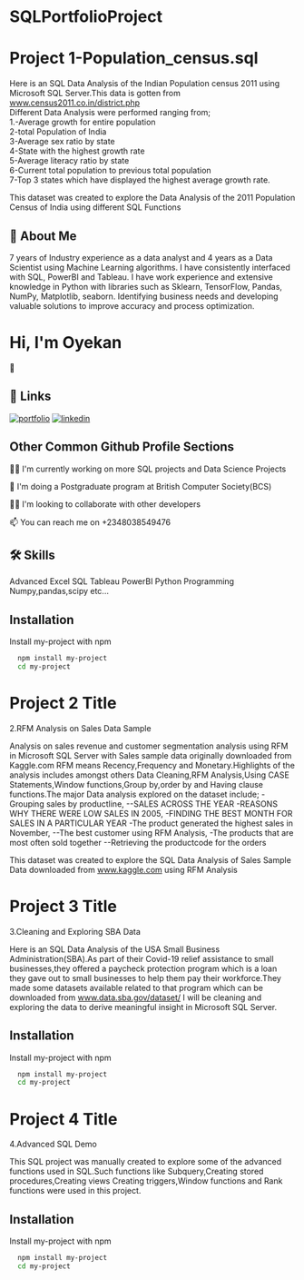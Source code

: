 # SQLPortfolioProject

# Project 1-Population_census.sql

Here is an SQL Data Analysis of the Indian Population census 2011 using Microsoft SQL Server.This data is gotten from www.census2011.co.in/district.php              
Different Data Analysis were performed ranging from;         
1.-Average growth for entire population            
2-total Population of India             
3-Average sex ratio by state              
4-State with the highest growth rate              
5-Average literacy ratio by state            
6-Current total population to previous total population           
7-Top 3 states which have displayed the highest average growth rate.                 


This dataset was created to explore the Data Analysis of the 2011 Population Census of India using different SQL Functions 


## 🚀 About Me
7 years of Industry experience as a data analyst and 4 years as a Data Scientist
using Machine Learning algorithms. I have consistently interfaced with SQL,
PowerBI and Tableau. I have work experience and extensive knowledge in
Python with libraries such as Sklearn, TensorFlow, Pandas, NumPy,
Matplotlib, seaborn. Identifying business needs and developing valuable
solutions to improve accuracy and process optimization.


# Hi, I'm Oyekan
 👋


## 🔗 Links
[![portfolio](https://img.shields.io/badge/my_portfolio-000?style=for-the-badge&logo=ko-fi&logoColor=white)](https://github.com/wolexyg)
[![linkedin](https://img.shields.io/badge/linkedin-0A66C2?style=for-the-badge&logo=linkedin&logoColor=white)](https://www.linkedin.com/in/oyekan-oluwole-gabriel-18965b35/)

## Other Common Github Profile Sections
👩‍💻 I'm currently working on more SQL projects and 
Data Science Projects

🧠 I'm doing a Postgraduate program at British Computer Society(BCS)

👯‍♀️ I'm looking to collaborate with other developers

📫 You can reach me on +2348038549476





## 🛠 Skills
Advanced 
Excel
SQL
Tableau
PowerBI
Python Programming
Numpy,pandas,scipy etc...



## Installation

Install my-project with npm

```bash
  npm install my-project
  cd my-project
```
# Project 2 Title
2.RFM Analysis on Sales Data Sample

Analysis on sales revenue and customer segmentation analysis using RFM in Microsoft SQL Server with Sales sample data originally downloaded from Kaggle.com
RFM means Recency,Frequency and Monetary.Highlights of the analysis includes amongst others Data Cleaning,RFM Analysis,Using CASE Statements,Window functions,Group by,order by and Having clause functions.The major Data analysis explored on the dataset include;
-Grouping sales by productline,
--SALES ACROSS THE YEAR
-REASONS WHY THERE WERE LOW SALES IN 2005,
-FINDING THE BEST MONTH FOR SALES IN A PARTICULAR YEAR
-The product generated the highest sales in November,
--The  best customer using RFM Analysis,
-The products that are most often sold together
--Retrieving the productcode for the orders


This dataset was created to explore the SQL Data Analysis of Sales Sample Data downloaded from www.kaggle.com using RFM Analysis

# Project 3 Title
3.Cleaning and Exploring SBA Data

Here is an SQL Data Analysis of the USA Small Business Administration(SBA).As part of their Covid-19 relief assistance to small businesses,they offered a paycheck
protection program which is a loan they gave out to small businesses to help them pay their workforce.They made some datasets available related to that program which can be downloaded from www.data.sba.gov/dataset/   I will be cleaning and exploring the data to derive meaningful insight in Microsoft
SQL Server.






## Installation

Install my-project with npm

```bash
  npm install my-project
  cd my-project
```

# Project 4 Title
4.Advanced SQL Demo

This SQL project was manually created to explore some of the advanced functions used in SQL.Such functions like Subquery,Creating stored procedures,Creating views
Creating triggers,Window functions and Rank functions were used in this project.

## Installation

Install my-project with npm

```bash
  npm install my-project
  cd my-project
```
    
